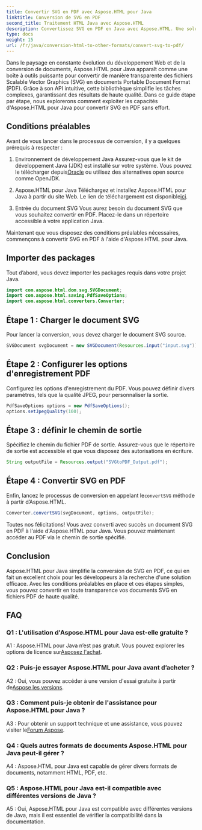 ```yaml
---
title: Convertir SVG en PDF avec Aspose.HTML pour Java
linktitle: Conversion de SVG en PDF
second_title: Traitement HTML Java avec Aspose.HTML
description: Convertissez SVG en PDF en Java avec Aspose.HTML. Une solution transparente pour une conversion de documents de haute qualité.
type: docs
weight: 15
url: /fr/java/conversion-html-to-other-formats/convert-svg-to-pdf/
---
```


Dans le paysage en constante évolution du développement Web et de la conversion de documents, Aspose.HTML pour Java apparaît comme une boîte à outils puissante pour convertir de manière transparente des fichiers Scalable Vector Graphics (SVG) en documents Portable Document Format (PDF). Grâce à son API intuitive, cette bibliothèque simplifie les tâches complexes, garantissant des résultats de haute qualité. Dans ce guide étape par étape, nous explorerons comment exploiter les capacités d'Aspose.HTML pour Java pour convertir SVG en PDF sans effort.

## Conditions préalables

Avant de vous lancer dans le processus de conversion, il y a quelques prérequis à respecter :

1. Environnement de développement Java
 Assurez-vous que le kit de développement Java (JDK) est installé sur votre système. Vous pouvez le télécharger depuis[Oracle](https://www.oracle.com/java/technologies/javase-downloads.html) ou utilisez des alternatives open source comme OpenJDK.

2. Aspose.HTML pour Java
 Téléchargez et installez Aspose.HTML pour Java à partir du site Web. Le lien de téléchargement est disponible[ici](https://releases.aspose.com/html/java/).

3. Entrée du document SVG
Vous aurez besoin du document SVG que vous souhaitez convertir en PDF. Placez-le dans un répertoire accessible à votre application Java.

Maintenant que vous disposez des conditions préalables nécessaires, commençons à convertir SVG en PDF à l'aide d'Aspose.HTML pour Java.

## Importer des packages

Tout d’abord, vous devez importer les packages requis dans votre projet Java.

```java
import com.aspose.html.dom.svg.SVGDocument;
import com.aspose.html.saving.PdfSaveOptions;
import com.aspose.html.converters.Converter;
```

## Étape 1 : Charger le document SVG

Pour lancer la conversion, vous devez charger le document SVG source.

```java
SVGDocument svgDocument = new SVGDocument(Resources.input("input.svg"));
```

## Étape 2 : Configurer les options d'enregistrement PDF

Configurez les options d'enregistrement du PDF. Vous pouvez définir divers paramètres, tels que la qualité JPEG, pour personnaliser la sortie.

```java
PdfSaveOptions options = new PdfSaveOptions();
options.setJpegQuality(100);
```

## Étape 3 : définir le chemin de sortie

Spécifiez le chemin du fichier PDF de sortie. Assurez-vous que le répertoire de sortie est accessible et que vous disposez des autorisations en écriture.

```java
String outputFile = Resources.output("SVGtoPDF_Output.pdf");
```

## Étape 4 : Convertir SVG en PDF

 Enfin, lancez le processus de conversion en appelant le`convertSVG` méthode à partir d’Aspose.HTML.

```java
Converter.convertSVG(svgDocument, options, outputFile);
```

Toutes nos félicitations! Vous avez converti avec succès un document SVG en PDF à l'aide d'Aspose.HTML pour Java. Vous pouvez maintenant accéder au PDF via le chemin de sortie spécifié.

## Conclusion

Aspose.HTML pour Java simplifie la conversion de SVG en PDF, ce qui en fait un excellent choix pour les développeurs à la recherche d'une solution efficace. Avec les conditions préalables en place et ces étapes simples, vous pouvez convertir en toute transparence vos documents SVG en fichiers PDF de haute qualité.

## FAQ

### Q1 : L'utilisation d'Aspose.HTML pour Java est-elle gratuite ?

 A1 : Aspose.HTML pour Java n’est pas gratuit. Vous pouvez explorer les options de licence sur[Asposez l'achat](https://purchase.aspose.com/buy).

### Q2 : Puis-je essayer Aspose.HTML pour Java avant d’acheter ?

 A2 : Oui, vous pouvez accéder à une version d'essai gratuite à partir de[Aspose les versions](https://releases.aspose.com/html/java).

### Q3 : Comment puis-je obtenir de l'assistance pour Aspose.HTML pour Java ?

 A3 : Pour obtenir un support technique et une assistance, vous pouvez visiter le[Forum Aspose](https://forum.aspose.com/).

### Q4 : Quels autres formats de documents Aspose.HTML pour Java peut-il gérer ?

A4 : Aspose.HTML pour Java est capable de gérer divers formats de documents, notamment HTML, PDF, etc.

### Q5 : Aspose.HTML pour Java est-il compatible avec différentes versions de Java ?

A5 : Oui, Aspose.HTML pour Java est compatible avec différentes versions de Java, mais il est essentiel de vérifier la compatibilité dans la documentation.